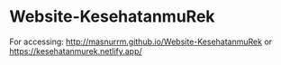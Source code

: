 # Website-KesehatanmuRek
For accessing: http://masnurrm.github.io/Website-KesehatanmuRek or https://kesehatanmurek.netlify.app/
